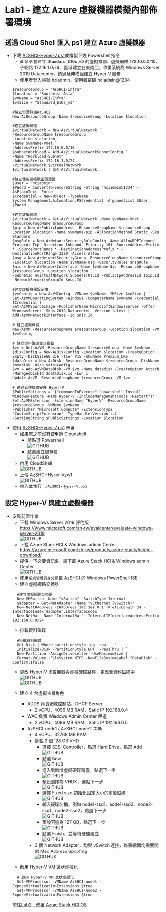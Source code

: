 # Lab1 - 建立 Azure 虛擬機器模擬內部佈署環境

## 透過 Cloud Shell 匯入 ps1 建立 Azure 虛擬機器
- 下載 [AzSHCI-Hyper-V.ps1](https://github.com/BrianHsing/Azure-Stack-HCI/blob/main/AzSHCI-Hyper-V.ps1)或複製下方 Powershell 指令<br>
	- 此命令會建立 Standard_E16s_v3 的虛擬機器、虛擬網路 172.16.0.0/16、子網路 172.16.1.0/24、區域建立在東南亞，作業系統為 Windows Server 2019 Datacenter、透過延伸模組建立 Hyper-V 服務<br>
	- 使用者登入帳號 hciadmin，使用者密碼 hciadmin@1234<br>
    ````
    $resourceGroup = "AzSHCI-infra"
    $location = "Southeast Asia"
    $vmName = "AzSHCI-Infra"
    $vmSize = "Standard_E16s_v3"

    #建立資源群組AzSHCI
    New-AzResourceGroup -Name $resourceGroup -Location $location

    #建立虛擬網路
    $virtualNetwork = New-AzVirtualNetwork `
    -ResourceGroupName $resourceGroup `
    -Location $location `
    -Name $vmName-Vnet `
    -AddressPrefix 172.16.0.0/16 
    $subnetWorkload = Add-AzVirtualNetworkSubnetConfig `
    -Name "Workload-Subnet" `
    -AddressPrefix 172.16.1.0/24 `
    -VirtualNetwork $virtualNetwork
    $virtualNetwork | Set-AzVirtualNetwork

    #建立使用者帳號密碼憑證
    $User = "hciadmin"
    $PWord = ConvertTo-SecureString -String "hciadmin@1234" -AsPlainText -Force
    $Credential = New-Object -TypeName System.Management.Automation.PSCredential -ArgumentList $User, $PWord

    #建立虛擬網路
    $virtualNetwork = Get-AzVirtualNetwork -Name $vmName-Vnet -ResourceGroupName $resourceGroup 
    $pip = New-AzPublicIpAddress -ResourceGroupName $resourceGroup -Location $location -Name $vmName-pip -AllocationMethod Static -Sku Standard
    $nsgRule = New-AzNetworkSecurityRuleConfig -Name AllowRDPInbound -Protocol Tcp -Direction Inbound -Priority 100 -SourceAddressPrefix * -SourcePortRange * -DestinationAddressPrefix * -DestinationPortRange 3389 -Access Allow
    $nsg = New-AzNetworkSecurityGroup -ResourceGroupName $resourceGroup -Location $location -Name $vmName-nsg -SecurityRules $nsgRule
    $nic = New-AzNetworkInterface -Name $vmName-Nic -ResourceGroupName $resourceGroup -Location $location `
    -SubnetId $virtualNetwork.Subnets[0].Id -PublicIpAddressId $pip.Id -NetworkSecurityGroupId $nsg.Id
    
    #建立虛擬機器設定檔
    $vmConfig = New-AzVMConfig -VMName $vmName -VMSize $vmSize | `
    Set-AzVMOperatingSystem -Windows -ComputerName $vmName -Credential $Credential | `
    Set-AzVMSourceImage -PublisherName MicrosoftWindowsServer -Offer WindowsServer -Skus 2019-Datacenter -Version latest | `
    Add-AzVMNetworkInterface -Id $nic.Id

    # 建立虛擬機器
    New-AzVM -ResourceGroupName $resourceGroup -Location $location -VM $vmConfig

    # 建立資料磁碟並且掛載
    $vm = Get-AzVM -ResourceGroupName $resourceGroup -Name $vmName
    $diskConfig = New-AzDiskConfig -Location $location -CreateOption Empty -DiskSizeGB 256 -Tier P15 -SkuName Premium_LRS
    $dataDisk = New-AzDisk -ResourceGroupName $resourceGroup -DiskName datadisk -Disk $diskConfig
    $vm = Add-AzVMDataDisk -VM $vm -Name datadisk -CreateOption Attach -ManagedDiskId $dataDisk.Id -Lun 1
    Update-AzVM -ResourceGroupName $resourceGroup -VM $vm

    # 透過延伸模組安裝 Hyper-V
    $PublicSettings = '{"commandToExecute":"powershell Install-WindowsFeature -Name Hyper-V -IncludeManagementTools -Restart"}'
    Set-AzVMExtension -ExtensionName "HyperV" -ResourceGroupName $resourceGroup -VMName $vmName `
    -Publisher "Microsoft.Compute" -ExtensionType "CustomScriptExtension" -TypeHandlerVersion 1.4 `
    -SettingString $PublicSettings -Location $location
    
    ````
 - 使用 [AzSHCI-Hyper-V.ps1](https://github.com/BrianHsing/Azure-Stack-HCI/blob/main/AzSHCI-Hyper-V.ps1) 佈署 <br> 
	- 如果您之前沒有使用過 Cloudshell<br>
      - 請點選 Powershell <br>
      ![GITHUB](https://github.com/BrianHsing/Azure-Stack-HCI/blob/main/image/CloudShell1.png "CloudShell1")<br>
      - 點選建立儲存體<br>
      ![GITHUB](https://github.com/BrianHsing/Azure-Stack-HCI/blob/main/image/CloudShell2.png "CloudShell2")<br>
    - 啟用 CloudShell<br>
	![GITHUB](https://github.com/BrianHsing/Azure-Stack-HCI/blob/main/image/CloudShell3.png "CloudShell3")<br>
    - 上傳 AzSHCI-Hyper-V.ps1<br>
	  ![GITHUB](https://github.com/BrianHsing/Azure-Stack-HCI/blob/main/image/CloudShell4.png "CloudShell4")<br>
	- 輸入並執行 `./AzSHCI-Hyper-V.ps1` <br>

## 設定 Hyper-V 與建立虛擬機器

- 安裝前置作業<br>
  - 下載 Windows Server 2019 評估版<br>
    https://www.microsoft.com/zh-tw/evalcenter/evaluate-windows-server-2019<br>
    ![GITHUB](https://github.com/BrianHsing/Azure-Stack-HCI/blob/main/image/CloudShell6.png "CloudShell6")<br>
  - 下載 Azure Stack HCI & Windows admin Center <br>
    https://azure.microsoft.com/zh-tw/products/azure-stack/hci/hci-download/<br>
  - 提供一下必要資訊後，請下載 Azure Stack HCI & Windows admin Center <br>
  ![GITHUB](https://github.com/BrianHsing/Azure-Stack-HCI/blob/main/image/CloudShell5.png "CloudShell5")<br>
  - 使用`系統管理員身分`開啟 AzSHCI 的 Windows PowerShell ISE<br>
  - 建立虛擬網路交換器<br>
  ````
    #建立虛擬網路交換器
    New-VMSwitch -Name "vSwitch" -SwitchType Internal
    $adapter = Get-NetAdapter -Name "vEthernet (vSwitch)"
    New-NetIPAddress -IPAddress 192.168.0.1 -PrefixLength 24 -InterfaceIndex $adapter.InterfaceIndex
    New-NetNat -Name "InternalNat" -InternalIPInterfaceAddressPrefix 192.168.0.0/24
  ````
  - 掛載資料磁碟<br>
  ````
    #掛載資料磁碟
    Get-Disk | Where partitionstyle -eq 'raw' | `
    Initialize-Disk -PartitionStyle GPT  -PassThru | `
    New-Partition -AssignDriveLetter -UseMaximumSize | `
    Format-Volume -FileSystem NTFS -NewFileSystemLabel "DataDisk" -Confirm:$false
  ````
  - 更改 Hyper-V 虛擬機器與虛擬硬碟路徑，更改至資料磁碟中<br>
  ![GITHUB](https://github.com/BrianHsing/Azure-Stack-HCI/blob/main/image/hyper-v1.png "hyper-v1")<br>
  ![GITHUB](https://github.com/BrianHsing/Azure-Stack-HCI/blob/main/image/hyper-v2.png "hyper-v2")<br>
  - 建立 4 台虛擬主機角色<br>
    - ADDS 負責網域控制站、DHCP Server<br>
      - 2 vCPU、4096 MB RAM、Satic IP 192.168.0.4<br>
    - WAC 負責 Windows Admin Center 匣道<br>
      - 2 vCPU、4096 MB RAM、Satic IP 192.168.0.5<br>
    - AzSHCI-node1 / AzSHCI-node2 主機<br>
      - 4 vCPU、32768 MB RAM<br>
      - 掛載 2 個 128 GB VHD<br>
        - 選擇 SCSI Controller，點選 Hard Drive，點選 Add<br>
        ![GITHUB](https://github.com/BrianHsing/Azure-Stack-HCI/blob/main/image/hyper-v4.png "hyper-v4")<br>
        - 點選 New<br>
        ![GITHUB](https://github.com/BrianHsing/Azure-Stack-HCI/blob/main/image/hyper-v5.png "hyper-v5")<br>
        - 進入到新增虛擬硬碟精靈，點選下一步<br>
        ![GITHUB](https://github.com/BrianHsing/Azure-Stack-HCI/blob/main/image/hyper-v6.png "hyper-v6")<br>
        - 預設選擇為 VHDX，選點下一步<br>
        ![GITHUB](https://github.com/BrianHsing/Azure-Stack-HCI/blob/main/image/hyper-v7.png "hyper-v7")<br>
        - 選擇 Fixed size 初始化固定大小的虛擬磁碟<br>
        ![GITHUB](https://github.com/BrianHsing/Azure-Stack-HCI/blob/main/image/hyper-v8.png "hyper-v8")<br>
        - 輸入硬碟名稱，例如 node1-ssd1、node1-ssd2、node2-ssd1、node2-ssd2，點選下一步<br>
        ![GITHUB](https://github.com/BrianHsing/Azure-Stack-HCI/blob/main/image/hyper-v9.png "hyper-v9")<br>
        - 預設容量為 127 GB，點選下一步<br>
        ![GITHUB](https://github.com/BrianHsing/Azure-Stack-HCI/blob/main/image/hyper-v10.png "hyper-v10")<br>
        - 點選 Finish，並等待硬碟建立<br>
        ![GITHUB](https://github.com/BrianHsing/Azure-Stack-HCI/blob/main/image/hyper-v11.png "hyper-v11")<br>
      - 3 個 Network Adapter，均與 vSwitch 連接，每張網開均需要開啟 Mac Address Spoofing<br>
      ![GITHUB](https://github.com/BrianHsing/Azure-Stack-HCI/blob/main/image/hyper-v3.png "hyper-v3")<br>

  - 啟用 Hyper-V VM 巢狀虛擬化<br>
  ````
    # 啟用 Hyper-V VM 巢狀虛擬化
    Set-VMProcessor -VMName AzSHCI-node1 -ExposeVirtualizationExtensions $true
    Set-VMProcessor -VMName AzSHCI-node2 -ExposeVirtualizationExtensions $true
  ````
  前往[Lab2 - 佈署 Azure Stack HCI OS](https://github.com/BrianHsing/Azure-Stack-HCI/blob/main/lab2.md)<br>
